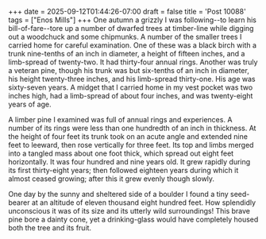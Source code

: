 +++
date = 2025-09-12T01:44:26-07:00
draft = false
title = 'Post 10088'
tags = ["Enos Mills"]
+++
One autumn a grizzly I was following--to learn his bill-of-fare--tore up a number of dwarfed trees at timber-line while digging out a woodchuck and some chipmunks. A number of the smaller trees I carried home for careful examination. One of these was a black birch with a trunk nine-tenths of an inch in diameter, a height of fifteen inches, and a limb-spread of twenty-two. It had thirty-four annual rings. Another was truly a veteran pine, though his trunk was but six-tenths of an inch in diameter, his height twenty-three inches, and his limb-spread thirty-one. His age was sixty-seven years. A midget that I carried home in my vest pocket was two inches high, had a limb-spread of about four inches, and was twenty-eight years of age.

A limber pine I examined was full of annual rings and experiences. A number of its rings were less than one hundredth of an inch in thickness. At the height of four feet its trunk took on an acute angle and extended nine feet to leeward, then rose vertically for three feet. Its top and limbs merged into a tangled mass about one foot thick, which spread out eight feet horizontally. It was four hundred and nine years old. It grew rapidly during its first thirty-eight years; then followed eighteen years during which it almost ceased growing; after this it grew evenly though slowly.

One day by the sunny and sheltered side of a boulder I found a tiny seed-bearer at an altitude of eleven thousand eight hundred feet. How splendidly unconscious it was of its size and its utterly wild surroundings! This brave pine bore a dainty cone, yet a drinking-glass would have completely housed both the tree and its fruit.
